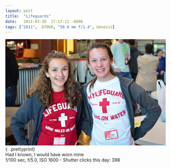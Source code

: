 ```yaml
---
layout: post
title:  "Lifeguards"
date:   2011-03-30  17:17:12 -0600
tags: ["2011",  D7000, "50.0 mm f/1.4", Genesis]
---
```

![:title](/images/2011/2011_0330_D7K_2154.jpg)
{: .prettyprint}  
Had I known, I would have worn mine  
1/100 sec, f/5.0, ISO 1600 - Shutter clicks this day: 398
